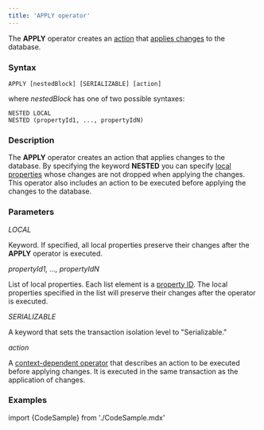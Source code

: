 ```yaml
---
title: 'APPLY operator'
---
```


The **APPLY** operator creates an [action](Actions.md) that [applies changes](Apply_changes_APPLY.md) to the database.

### Syntax

    APPLY [nestedBlock] [SERIALIZABLE] [action]

where *nestedBlock* has one of two possible syntaxes:

    NESTED LOCAL
    NESTED (propertyId1, ..., propertyIdN)

### Description

The **APPLY** operator creates an action that applies changes to the database. By specifying the keyword **NESTED** you can specify [local properties](Data_properties_DATA.md#local-data-properties) whose changes are not dropped when applying the changes. This operator also includes an action to be executed before applying the changes to the database.

### Parameters

*LOCAL*

Keyword. If specified, all local properties preserve their changes after the **APPLY** operator is executed. 

*propertyId1, ..., propertyIdN*

List of local properties. Each list element is a [property ID](IDs.md#propertyid-broken). The local properties specified in the list will preserve their changes after the operator is executed.

*SERIALIZABLE*

A keyword that sets the transaction isolation level to "Serializable."

*action*

A [context-dependent operator](Action_operator.md#context-dependent-operators) that describes an action to be executed before applying changes. It is executed in the same transaction as the application of changes.

### Examples


import {CodeSample} from './CodeSample.mdx'

<CodeSample url="http://documentation.lsfusion.org:5000/sample?file=ActionSample&block=apply"/>

  
